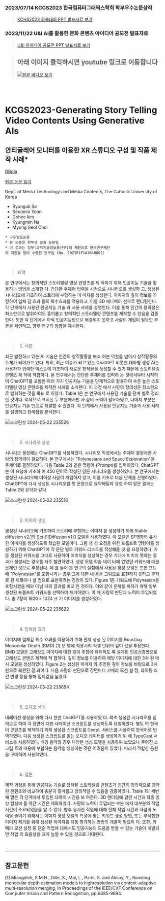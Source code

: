 ### 2023/07/14 KCGS2023 한국컴퓨터그래픽스학회 학부우수논문상작
> [KCHS2023 학술대회 PPT 발표자료 보기](https://docs.google.com/presentation/d/10FVUtpXfvuJw6FfnA9U--YpbVt0YbMVy/editusp=sharing&ouid=103204687067264269924&rtpof=true&sd=true)
### 2023/11/22 U&I AI를 활용한 문화 콘텐츠 아이디어 공모전 발표자료
> [U&I 아이디어 공모전 PPT 발표자료 보기](https://github.com/HelloZOOO/AiAni_Project/blob/main/U%26I_AiAni_%EB%B0%9C%ED%91%9C%EC%9E%90%EB%A3%8C.pdf)

> ## 아래 이미지 클릭하시면 youtube 링크로 이동합니다
> [![원본 비디오 보기](https://img.youtube.com/vi/wsISomFucXw/0.jpg)](https://youtu.be/wsISomFucXw?si=jX4ZJr5ud2hVXVD6)

<br/>
<br/>

# KCGS2023-Generating Story Telling Video Contents Using Generative AIs

## 안티글레어 모니터를 이용한 XR 스튜디오 구성 및 작품 제작 사례*

[DBpia](https://www.dbpia.co.kr/journal/articleDetail?nodeId=NODE11492748)

[원본 논문 읽기](https://github.com/Cybecho/KCGS2023-Establishing-an-XR-Studio-with-Anti-Glare-Monitors-Case-Studie/blob/main/XR%EC%8A%A4%ED%8A%9C%EB%94%94%EC%98%A4_KCGS2023.pdf)

Dept. of Media Technology and Media Contents, The Catholic University of Korea
    
- Byunguk So
- Seonmin Yoon
- Dohee kim
- Kyungmin Na
- Myung Geol Choi

```
* 구두발표논문
* 본 논문은 학부생 발표 논문임
* 이 성과는 정부(과학기술정보통신부)의 재원으로 한국연구재단
의 지원을 받아 수행된 연구임 (No. 2021R1F1A1048002)
```

<br/>

> 요약

본 연구에서는 창의적인 스토리텔링 영상 컨텐츠를 제
작하기 위해 인공지능 기술을 활용하는 방법을 소개한
다. 간단한 주제어 입력을 시작으로 시나리오를 생성하
고, 생성된 시나리오에 기초하여 스토리에 부합하는 이
미지를 생성한다. 이미지의 깊이 정보를 추정하여 입체
감 효과 등의 특수효과를 적용하고, 이를 3D 애니메이
션으로 렌더링한다. 각 단계에서 사용된 인공지능 기술
과 사용 사례를 설명한다. 이를 통해 인간의 창의성은
최소한으로 발휘하여도 흥미롭고 창의적인 스토리텔링
콘텐츠를 제작할 수 있음을 검증한다. 또한 각 단계에서
아직 인공지능만으로 해결되지 못하고 사람의 개입이
필요한 부분을 확인하고, 향후 연구의 방향을 제시한다.

<br/>

> 1. 서론

최근 발전하고 있는 AI 기술은 인간의 창작활동을 보조
하는 역할을 넘어서 창작활동의 주체가 되어가고 있다.
특히, 최근 이슈가 되고 있는 ChatGPT 비롯한 대화형
생성 AI는 사용자가 입력한 텍스트에 기초하여 새로운
창작물을 생성할 수 있기 때문에 스토리텔링 콘텐츠 제
작에 적합하다. 본 연구에서는 간단한 주제어를 입력하
는 것에서부터 시작하여 ChatGPT를 포함한 여러 가지
인공지능 기술을 단계적으로 활용하여 수준 높은 스토
리텔링 영상 콘텐츠를 제작한 사례를 소개한다. 이 과정
에서 사람의 창의성은 최소한으로 발휘하는 것을 목표
로 하였다. Table 1은 본 연구에서 사용된 기술을 단계
별로 정리한 것이다. 회색으로 표시된 두 부분에서만 사
람의 노력이 필요하였고, 나머지 부분은 인공지능 기술
만으로 해결할 수 있었다. 각 단계에서 사용된 인공지능
기술과 사용 사례를 설명하고 한계점을 분석한다.


![스크린샷 2024-05-22 235526](https://github.com/Cybecho/KCGS2023-Establishing-an-XR-Studio-with-Anti-Glare-Monitors-Case-Studie/assets/42949995/14e1099e-9b27-457d-83ef-39f53bc6f73d)



<br/>

> 2. 시나리오 생성

시나리오 생성에는 ChatGPT를 사용하였다. 시나리오
작성에서는 주제어 결정에만 사람의 창의력이 필요하다.
본 연구에서는 "Polynesians and Space Exploration"을
주제어로 결정하였다. 다음 Table 2와 같은 명령어
(Prompt)를 입력하였다. ChatGPT는 이 요청에 기초하
여 450 단어로 작성된 영문 시나리오를 생성하였다. 본
연구에서는 생성된 시나리오에 더이상 사람이 개입하지
않고, 이를 기초로 다음 단계를 진행하였다. ChatGPT에
다시 생성된 시나리오를 몇 문장으로 요약해달라 요청
하여 얻은 결과는 Table 2와 요약과 같다.

![스크린샷 2024-05-22 235516](https://github.com/Cybecho/KCGS2023-Establishing-an-XR-Studio-with-Anti-Glare-Monitors-Case-Studie/assets/42949995/d5977c24-0dd4-4853-ac10-08b5be0b435e)

<br/>

> 3. 이미지 생성

생성된 시나리오에 기초하여 스토리에 부합하는 이미지
를 생성하기 위해 Stable diffusion v2.1의 Sci-FiDiffusion v1.0 모델을 사용하였다. 이 모델은 SF영화와
유사한 이미지를 생성하도록 학습된 모델이다. 그림 생
성 요청을 위한 프롬프트 명령어를 생성하기 위해
ChatGPT에 각 문단 별로 키워드 리스트를 작성해줄 것
을 요청하였다. 자동 생성된 키워드를 그대로 사용하여
이미지를 생성하는 경우 기대에 미치지 못하는 결과가
생성되는 경우를 자주 발견하였다. 생성 모델 학습 데이
터에 없었던 키워드에 대한 문제인 것으로 추정된다. 예
를 들어 본 연구의 실험에서 사용된 생성 모델은 프롬
프트에 "Polynesian"를 포함시키는 경우 그에 대한 내
용을 그림으로 표현하지 못하고 문자로 된 제목이나 설
명으로 표현하려는 경향이 있다. Figure 1은 키워드에
Polynesian을 포함시켰을 때와 아닐 때의 결과를 비교
한 것이다. 이와 같이 문제를 피하기 위해 일부 생성된
프롬프트 키워드를 선택하여 제거하였다. 이 때 사람의
판단과 노력이 투입되었다. 총 7장의 1820 x 1024 크
기 이미지를 생성하였다.

![스크린샷 2024-05-22 235622](https://github.com/Cybecho/KCGS2023-Establishing-an-XR-Studio-with-Anti-Glare-Monitors-Case-Studie/assets/42949995/99eaed95-0e23-495e-a32e-04182391732f)

<br/>

> 4. 입체감 효과

이미지에 입체감 특수 효과를 적용하기 위해 먼저 생성
된 이미지를 Boosting Monocular Depth (BMD) [1] 모
델에 적용시켜 픽셀 단위의 깊이 값을 추정한다. BMD
모델은 고해상도 이미지에 대한 깊이 추정에 유리하도
록 설계된 인공신경망으로 고해상도 콘텐츠 제작에 적
합하다. 깊이 정보를 이용하여 해당 이미지에 대한 3차
원 메시 모델을 생성하였다. Figure 2는 생성된 이미지
와 추정된 깊이 정보를 바탕으로 3차원으로 복원된 결
과이다. 다음 사람의 판단으로 장면마다 카메라 모션 설
정, 라이팅 조건 변경 등을 통해 입체감을 높였다.

![스크린샷 2024-05-22 235654](https://github.com/Cybecho/KCGS2023-Establishing-an-XR-Studio-with-Anti-Glare-Monitors-Case-Studie/assets/42949995/12f33dc9-1cc7-4a6e-82e3-51e774a65927)

<br/>

> 5. 오디오 생성

내레이션 생성을 위해 다시 한번 ChatGPT를 사용하였
다. 최초 생성된 시나리오를 입력으로 하여 각 장면에
대한 내레이션 스크립트를 생성하도록 요청하였다. 별도
의 한국어 콘텐츠를 제작하기 위해 생성된 스크립트를
DeepL 서비스를 사용하여 한국어로 번역하였다. 다음
생성된 스크립트를 읽는 오디오 데이터를 생성하기 위
해 TypeCast 서비스를 사용하였다. 배경 음악의 경우
다양한 생성 모델을 사용하여 보았으나 주어진 스크립
트의 내용에 부합하는 음악을 생성하는 것은 어려움이
있었다. 따라서 적합한 음원을 구매하여 사용하였다.

<br/>

> 6. 결론

제작 과정을 통해 인공지능 기술로 창작된 스토리텔링
콘텐츠가 인간의 창의력으로 창작된 콘텐츠와 비교하여
충분히 흥미롭고 창의적일 수 있음을 검증하였다. Table
1의 세번째 열은 각 단계에서 투입된 대략의 시간을 보
여준다. 3D 렌더링에 걸린 시간과 최종 영상 합성에 들
어간 시간은 제외하였다. 사람의 노력이 투입되는 부분
에서 대부분의 작업 시간이 소요되었음을 알 수 있다.
향후 유사한 작업에 대해 전체 작업 시간과 사람의 노
력을 줄이기 위해서는 이미지 생성 모델의 특성에 맞는
키워드 생성 방법, 또는 부적합한 이미지 제거를 위해
생성된 이미지를 자동 평가하는 방법의 개발이 필요하
다. 또한, 카메라 모션 설정 등 단순 작업에 대해서도
인공지능의 도움을 받을 수 있는 기술이 개발되면 작업
의 효율성을 크게 높일 수 있을 것으로 기대된다.

<br/>

---

## 참고문헌

[1] Miangoleh, S.M.H., Dille, S., Mai, L., Paris, S. and Aksoy,
Y., Boosting monocular depth estimation models to highresolution via content-adaptive multi-resolution merging, In
Proceedings of the IEEE/CVF Conference on Computer Vision
and Pattern Recognition, pp.9685-9694.